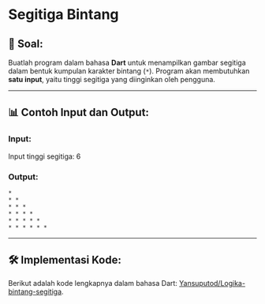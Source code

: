 # Segitiga Bintang

## 📌 Soal:

Buatlah program dalam bahasa **Dart** untuk menampilkan gambar segitiga dalam bentuk kumpulan karakter bintang (`*`). Program akan membutuhkan **satu input**, yaitu tinggi segitiga yang diinginkan oleh pengguna.

---

## 📊 Contoh Input dan Output:

### Input:
Input tinggi segitiga: 6

### Output:
~~~
* 
* * 
* * * 
* * * *
* * * * *
* * * * * *
~~~

---

## 🛠️ Implementasi Kode:

Berikut adalah kode lengkapnya dalam bahasa Dart: [Yansuputod/Logika-bintang-segitiga](https://github.com/Yansuputod/Logika-bintang-segitiga/blob/main/main.dart).



